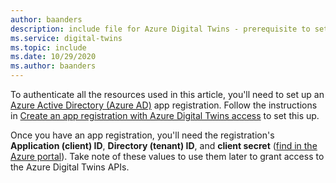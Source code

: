 ```yaml
---
author: baanders
description: include file for Azure Digital Twins - prerequisite to set up an app registration
ms.service: digital-twins
ms.topic: include
ms.date: 10/29/2020
ms.author: baanders
---
```


To authenticate all the resources used in this article, you'll need to set up an [Azure Active Directory (Azure AD)](../articles/active-directory/fundamentals/active-directory-whatis.md) app registration. Follow the instructions in [Create an app registration with Azure Digital Twins access](../articles/digital-twins/how-to-create-app-registration-portal.md) to set this up. 

Once you have an app registration, you'll need the registration's **Application (client) ID**, **Directory (tenant) ID**, and **client secret** ([find in the Azure portal](../articles/digital-twins/how-to-create-app-registration-portal.md#collect-important-values)). Take note of these values to use them later to grant access to the Azure Digital Twins APIs.